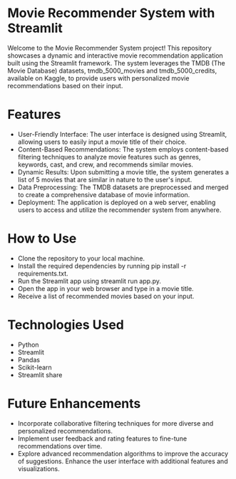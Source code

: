 # Movie Recommender System with Streamlit
Welcome to the Movie Recommender System project! This repository showcases a dynamic and interactive movie recommendation application built using the Streamlit framework. The system leverages the TMDB (The Movie Database) datasets, tmdb_5000_movies and tmdb_5000_credits, available on Kaggle, to provide users with personalized movie recommendations based on their input.

# Features
* User-Friendly Interface: The user interface is designed using Streamlit, allowing users to easily input a movie title of their choice.
* Content-Based Recommendations: The system employs content-based filtering techniques to analyze movie features such as genres, keywords, cast, and crew, and recommends similar movies.
* Dynamic Results: Upon submitting a movie title, the system generates a list of 5 movies that are similar in nature to the user's input.
* Data Preprocessing: The TMDB datasets are preprocessed and merged to create a comprehensive database of movie information.
* Deployment: The application is deployed on a web server, enabling users to access and utilize the recommender system from anywhere.

# How to Use
* Clone the repository to your local machine.
* Install the required dependencies by running pip install -r requirements.txt.
* Run the Streamlit app using streamlit run app.py.
* Open the app in your web browser and type in a movie title.
* Receive a list of recommended movies based on your input.

# Technologies Used
* Python
* Streamlit
* Pandas
* Scikit-learn
* Streamlit share 

# Future Enhancements
* Incorporate collaborative filtering techniques for more diverse and personalized recommendations.
* Implement user feedback and rating features to fine-tune recommendations over time.
* Explore advanced recommendation algorithms to improve the accuracy of suggestions.
Enhance the user interface with additional features and visualizations.
